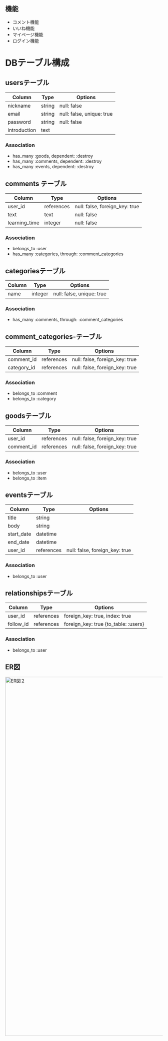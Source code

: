 ## 機能
- コメント機能
- いいね機能
- マイページ機能
- ログイン機能


# DBテーブル構成

 ## usersテーブル

|Column|Type|Options|
|------|----|-------|
|nickname|string|null: false|
|email|string|null: false, unique: true|
|password|string|null: false|
|introduction|text|

### Association
- has_many :goods, dependent: :destroy
- has_many :comments, dependent: :destroy
- has_many :events, dependent: :destroy

## comments テーブル

|Column|Type|Options|
|------|----|-------|
|user_id|references|null: false, foreign_key: true|
|text|text|null: false|
|learning_time|integer|null: false|

### Association
- belongs_to :user
- has_many :categories, through: :comment_categories

## categoriesテーブル

|Column|Type|Options|
|------|----|-------|
|name|integer|null: false, unique: true|

### Association
- has_many :comments, through: :comment_categories

## comment_categories-テーブル

|Column|Type|Options|
|------|----|-------|
|comment_id|references|null: false, foreign_key: true|
|category_id|references|null: false, foreign_key: true|

### Association
- belongs_to :comment
- belongs_to :category


## goodsテーブル

|Column|Type|Options|
|------|----|-------|
|user_id|references|null: false, foreign_key: true|
|comment_id|references|null: false, foreign_key: true|

### Association
- belongs_to :user
- belongs_to :item

## eventsテーブル

|Column|Type|Options|
|------|----|-------|
|title|string||
|body|string||
|start_date|datetime||
|end_date|datetime||
|user_id|references|null: false, foreign_key: true|

### Association
- belongs_to :user

## relationshipsテーブル

|Column|Type|Options|
|------|----|-------|
|user_id|references|foreign_key: true, index: true|
|follow_id|references|foreign_key: true {to_table: :users}|

### Association
- belongs_to :user


## ER図
<img width="1148" alt="ER図２" src="https://user-images.githubusercontent.com/64828177/88174033-8777f800-cc5e-11ea-9574-2ba429ef25a5.png">
